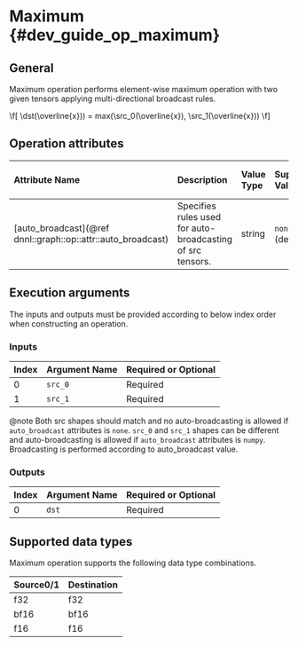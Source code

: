 Maximum {#dev_guide_op_maximum}
===============================

## General

Maximum operation performs element-wise maximum operation with two given tensors
applying multi-directional broadcast rules.

  \f[ \dst(\overline{x})) = max(\src\_0(\overline{x}), \src\_1(\overline{x})) \f]

## Operation attributes

| Attribute Name                                               | Description                                                | Value Type | Supported Values         | Required or Optional |
|:-------------------------------------------------------------|:-----------------------------------------------------------|:-----------|:-------------------------|:---------------------|
| [auto_broadcast](@ref dnnl::graph::op::attr::auto_broadcast) | Specifies rules used for auto-broadcasting of src tensors. |string      | `none`,`numpy` (default) | Optional             |

## Execution arguments

The inputs and outputs must be provided according to below index order when
constructing an operation.

### Inputs

| Index | Argument Name | Required or Optional |
|:------|:--------------|:---------------------|
| 0     | `src_0`       | Required             |
| 1     | `src_1`       | Required             |

@note Both src shapes should match and no auto-broadcasting is allowed if
`auto_broadcast` attributes is `none`. `src_0` and `src_1` shapes can be
different and auto-broadcasting is allowed if `auto_broadcast` attributes is
`numpy`. Broadcasting is performed according to auto_broadcast value.

### Outputs

| Index | Argument Name | Required or Optional |
|:------|:--------------|:---------------------|
| 0     | `dst`         | Required             |

## Supported data types

Maximum operation supports the following data type combinations.

| Source0/1 | Destination |
|:----------|:------------|
| f32       | f32         |
| bf16      | bf16        |
| f16       | f16         |
